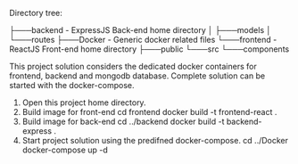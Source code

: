 Directory tree:

├───backend - ExpressJS Back-end home directory
│   ├───models
│   └───routes
├───Docker - Generic docker related files
└───frontend - ReactJS Front-end home directory
    ├───public
    └───src
        └───components

This project solution considers the dedicated docker containers for frontend, backend and mongodb database. Complete solution can be started with the docker-compose.

1. Open this project home directory.
2. Build image for front-end
cd frontend
docker build -t frontend-react .
3. Build image for back-end
cd ../backend
docker build -t backend-express .
4. Start project solution using the predifned docker-compose.
cd ../Docker
docker-compose up -d
